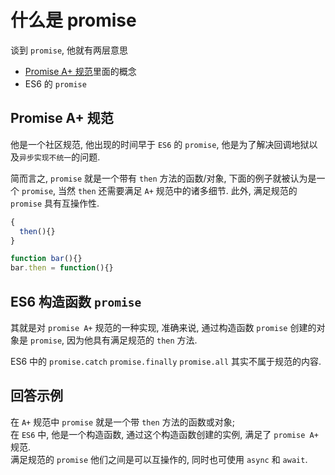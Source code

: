 # 什么是 promise

谈到 `promise`, 他就有两层意思

- [Promise A+ 规范](https://promisesaplus.com/)里面的概念
- ES6 的 `promise`

## Promise A+ 规范

他是一个社区规范, 他出现的时间早于 `ES6` 的 `promise`, 他是为了解决回调地狱以及`异步实现不统一`的问题.

简而言之, `promise` 就是一个带有 `then` 方法的函数/对象, 下面的例子就被认为是一个 `promise`, 当然 `then` 还需要满足 `A+` 规范中的诸多细节. 此外, 满足规范的 `promise` 具有互操作性.

```javascript
{
  then(){}
}

function bar(){}
bar.then = function(){}
```

## ES6 构造函数 `promise`

其就是对 `promise A+` 规范的一种实现, 准确来说, 通过构造函数 `promise` 创建的对象是 `promise`, 因为他具有满足规范的 `then` 方法.

ES6 中的 `promise.catch` `promise.finally` `promise.all` 其实不属于规范的内容.

## 回答示例
在 `A+` 规范中 `promise` 就是一个带 `then` 方法的函数或对象;  
在 `ES6` 中, 他是一个构造函数, 通过这个构造函数创建的实例, 满足了 `promise A+` 规范.  
满足规范的 `promise` 他们之间是可以互操作的, 同时也可使用 `async` 和 `await`.